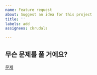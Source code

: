```yaml
---
name: Feature request
about: Suggest an idea for this project
title: ''
labels: add
assignees: ckrudals

---
```


## 무슨 문제를 풀 거에요?
[문제]()

